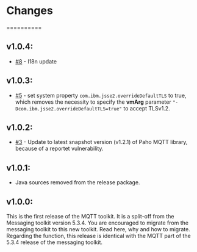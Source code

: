 # Changes
==========
## v1.0.4:
* [#8](https://github.com/IBMStreams/streamsx.mqtt/issues/8) - I18n update

## v1.0.3:
* [#5](https://github.com/IBMStreams/streamsx.mqtt/issues/5) - set system property `com.ibm.jsse2.overrideDefaultTLS` to true, which removes the necessity to specify the **vmArg** parameter `"-Dcom.ibm.jsse2.overrideDefaultTLS=true"` to accept TLSv1.2.

## v1.0.2:
* [#3](https://github.com/IBMStreams/streamsx.mqtt/issues/3) - Update to latest snapshot version (v1.2.1) of Paho MQTT library, because of a reportet vulnerability.

## v1.0.1:
* Java sources removed from the release package.

## v1.0.0:
This is the first release of the MQTT toolkit.
It is a split-off from the Messaging toolkit version 5.3.4. You are encouraged to migrate from the messaging toolkit to this new toolkit. Read here, why and how to migrate.
Regarding the function, this release is identical with the MQTT part of the 5.3.4 release of the messaging toolkit.
